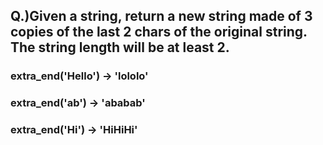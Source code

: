 ## Q.)Given a string, return a new string made of 3 copies of the last 2 chars of the original string. The string length will be at least 2.

### extra_end('Hello') → 'lololo'

### extra_end('ab') → 'ababab'

### extra_end('Hi') → 'HiHiHi'
